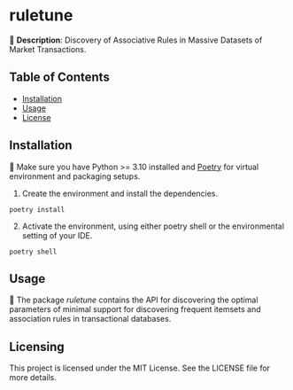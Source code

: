 # ruletune

🚀 **Description**: Discovery of Associative Rules in Massive Datasets of Market Transactions.

## Table of Contents

- [Installation](#installation)
- [Usage](#usage)
- [License](#license)

## Installation

🔧 Make sure you have Python >= 3.10 installed and [Poetry](https://python-poetry.org/docs/#installing-with-the-official-installer) for virtual environment and packaging setups.

1. Create the environment and install the dependencies.

```
poetry install
```

2. Activate the environment, using either poetry shell or the environmental setting of your IDE.

```
poetry shell
```

## Usage

🚀 The package _ruletune_ contains the API for discovering the optimal parameters of minimal support for discovering frequent itemsets and association rules in transactional databases.

## Licensing

This project is licensed under the MIT License. See the LICENSE file for more details.
